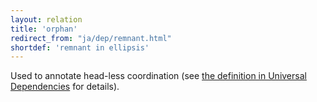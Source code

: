 ```yaml
---
layout: relation
title: 'orphan'
redirect_from: "ja/dep/remnant.html"
shortdef: 'remnant in ellipsis'
---
```


Used to annotate head-less coordination (see [the definition in Universal Dependencies](u-dep/remnant) for details).
<!-- Interlanguage links updated Út zář 29 20:32:00 CEST 2020 -->
